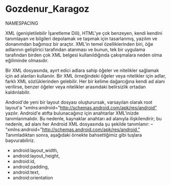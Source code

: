 # Gozdenur_Karagoz

NAMESPACING

XML (genişletilebilir İşaretleme Dili), HTML'ye çok benzeyen, kendi kendini tanımlayan ve bilgileri depolamak ve taşımak için tasarlanmış, yazılım ve donanımdan bağımsız bir araçtır. XML'in temel özelliklerinden biri, öğe adlarının geliştirici tarafından atanması ve bunun, tek bir uygulama tarafından birden çok XML belgesi kullanıldığında çakışmalara neden olma eğiliminde olmasıdır.

Bir XML dosyasında, ayırt edici adlara sahip öğeler ve nitelikler sağlamak için ad alanları kullanılır. Bir XML örneğindeki öğeler veya nitelikler için adlar, farklı XML sözlüklerinden gelebilir. Her bir kelime dağarcığına kendi ad alanı verilirse, benzer öğeler veya nitelikler arasındaki belirsizlik ortadan kaldırılabilir.

Android'de yeni bir layout dosyası oluşturursak, varsayılan olarak root layout'a “xmlns:android=”http://schemas.android.com/apk/res/android” yazılır. Android'e atıfta bulunacağınız için anahtarlar XML'inizde tanımlanmalıdır. Bu nedenle, kaynaklar anahtarı ad alanıyla ilişkilendirir; bu nedenle, ad alanı her Android XML dosyasında şu şekilde tanımlanır: – “xmlns:android=”http://schemas.android.com/apk/res/android.” Tanımladıktan sonra, aşağıdaki örnekte bahsettiğimiz gibi tuşlara başvurabiliriz.

- android:layout_width, 
- android:layout_height, 
- android:id,
- android:padding,
- android:text,
- android:orientation
